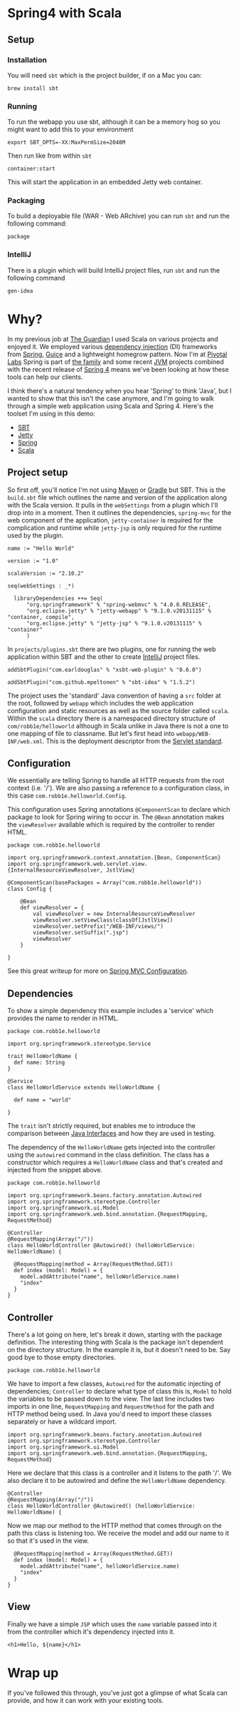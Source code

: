 # Spring4 with Scala

## Setup

### Installation

You will need `sbt` which is the project builder, if on a Mac you can:

    brew install sbt

### Running

To run the webapp you use sbt, although it can be a memory hog so you might want to add this to your environment

    export SBT_OPTS=-XX:MaxPermSize=2048M

Then run like from within `sbt`

    container:start

This will start the application in an embedded Jetty web container.

### Packaging

To build a deployable file (WAR - Web ARchive) you can run `sbt` and run the following command:

    package

### IntelliJ

There is a plugin which will build IntelliJ project files, run `sbt` and run the following command

    gen-idea

# Why?

In my previous job at [The Guardian](http://www.guardian.co.uk) I used Scala on various projects and enjoyed it. We employed various [dependency injection](http://en.wikipedia.org/wiki/Dependency_injection) (DI) frameworks from [Spring](http://spring.io), [Guice](http://code.google.com/p/google-guice/) and a lightweight homegrow pattern. Now I'm at [Pivotal Labs](http://www.pivotallabs.com) Spring is part of [the family](http://www.gopivotal.com) and some recent [JVM](http://en.wikipedia.org/wiki/Java_virtual_machine) projects combined with the recent release of [Spring 4](http://spring.io/blog/2013/12/12/announcing-spring-framework-4-0-ga-release) means we've been looking at how these tools can help our clients.

I think there's a natural tendency when you hear 'Spring' to think 'Java', but I wanted to show that this isn't the case anymore, and I'm going to walk through a simple web application using Scala and Spring 4. Here's the toolset I'm using in this demo:

* [SBT](http://www.scala-sbt.org/)
* [Jetty](http://www.eclipse.org/jetty/)
* [Spring](http://spring.io)
* [Scala](http://www.scala-lang.org/)

## Project setup

So first off, you'll notice I'm not using [Maven](http://maven.apache.org/) or [Gradle](http://www.gradle.org/) but SBT. This is the `build.sbt` file which outlines the name and version of the application along with the Scala version. It pulls in the `webSettings` from a plugin which I'll drop into in a moment. Then it outlines the dependencies, `spring-mvc` for the web component of the application, `jetty-container` is required for the complication and runtime while `jetty-jsp` is only required for the runtime used by the plugin. 


    name := "Hello World"

    version := "1.0"

    scalaVersion := "2.10.2"

    seq(webSettings : _*)

      libraryDependencies ++= Seq(
          "org.springframework" % "spring-webmvc" % "4.0.0.RELEASE",
          "org.eclipse.jetty" % "jetty-webapp" % "9.1.0.v20131115" % "container, compile",
          "org.eclipse.jetty" % "jetty-jsp" % "9.1.0.v20131115" % "container"
          )

In `projects/plugins.sbt` there are two plugins, one for running the web application within SBT and the other to create [IntelliJ](http://www.jetbrains.com/idea/) project files.

    addSbtPlugin("com.earldouglas" % "xsbt-web-plugin" % "0.6.0")

    addSbtPlugin("com.github.mpeltonen" % "sbt-idea" % "1.5.2")

The project uses the 'standard' Java convention of having a `src` folder at the root, followed by `webapp` which includes the web application configuration and static resources as well as the source folder called `scala`. Within the `scala` directory there is a namespaced directory structure of `com/robb1e/helloworld` although in Scala unlike in Java there is not a one to one mapping of file to classname. But let's first head into `webapp/WEB-INF/web.xml`. This is the deployment descriptor from the [Servlet standard](http://en.wikipedia.org/wiki/Java_Servlet). 

## Configuration

We essentially are telling Spring to handle all HTTP requests from the root context (i.e. '/'). We are also passing a reference to a configuration class, in this case `com.robb1e.helloworld.Config`. 

This configuration uses Spring annotations `@ComponentScan` to declare which package to look for Spring wiring to occur in. The `@Bean` annotation makes the `viewResolver` available which is required by the controller to render HTML.

    package com.robb1e.helloworld

    import org.springframework.context.annotation.{Bean, ComponentScan}
    import org.springframework.web.servlet.view.{InternalResourceViewResolver, JstlView}

    @ComponentScan(basePackages = Array("com.robb1e.helloworld"))
    class Config {

        @Bean
        def viewResolver = {
            val viewResolver = new InternalResourceViewResolver
            viewResolver.setViewClass(classOf[JstlView])
            viewResolver.setPrefix("/WEB-INF/views/")
            viewResolver.setSuffix(".jsp")
            viewResolver
        }

    }

See this great writeup for more on [Spring MVC Configuration](http://www.luckyryan.com/2013/02/07/migrate-spring-mvc-servlet-xml-to-java-config/).

## Dependencies

To show a simple dependency this example includes a 'service' which provides the name to render in HTML.

    package com.robb1e.helloworld

    import org.springframework.stereotype.Service

    trait HelloWorldName {
      def name: String
    }

    @Service
    class HelloWorldService extends HelloWorldName {

      def name = "world"

    }

The `trait` isn't strictly required, but enables me to introduce the comparison between [Java Interfaces](http://docs.oracle.com/javase/tutorial/java/concepts/interface.html) and how they are used in testing.

The dependency of the `HelloWorldName` gets injected into the controller using the `autowired` command in the class definition. The class has a constructor which requires a `HelloWorldName` class and that's created and injected from the snippet above. 

    package com.robb1e.helloworld

    import org.springframework.beans.factory.annotation.Autowired
    import org.springframework.stereotype.Controller
    import org.springframework.ui.Model
    import org.springframework.web.bind.annotation.{RequestMapping, RequestMethod}

    @Controller
    @RequestMapping(Array("/"))
    class HelloWorldController @Autowired() (helloWorldService: HelloWorldName) {

      @RequestMapping(method = Array(RequestMethod.GET))
      def index (model: Model) = {
        model.addAttribute("name", helloWorldService.name)
        "index"
      }
    }

## Controller

There's a lot going on here, let's break it down, starting with the package definition. The interesting thing with Scala is the package isn't dependent on the directory structure. In the example it is, but it doesn't need to be. Say good bye to those empty directories.

    package com.robb1e.helloworld

We have to import a few classes, `Autowired` for the automatic injecting of dependencies; `Controller` to declare what type of class this is, `Model` to hold the variables to be passed down to the view. The last line includes two imports in one line, `RequestMapping` and `RequestMethod` for the path and HTTP method being used. In Java you'd need to import these classes separately or have a wildcard import.

    import org.springframework.beans.factory.annotation.Autowired
    import org.springframework.stereotype.Controller
    import org.springframework.ui.Model
    import org.springframework.web.bind.annotation.{RequestMapping, RequestMethod}

Here we declare that this class is a controller and it listens to the path '/'. We also declare it to be autowired and define the `HelloWorldName` dependency.

    @Controller
    @RequestMapping(Array("/"))
    class HelloWorldController @Autowired() (helloWorldService: HelloWorldName) {

Now we map our method to the HTTP method that comes through on the path this class is listening too. We receive the model and add our name to it so that it's used in the view.

      @RequestMapping(method = Array(RequestMethod.GET))
      def index (model: Model) = {
        model.addAttribute("name", helloWorldService.name)
        "index"
      }
    }
    
## View

Finally we have a simple `JSP` which uses the `name` variable passed into it from the controller which it's dependency injected into it.

    <h1>Hello, ${name}</h1>

# Wrap up

If you've followed this through, you've just got a glimpse of what Scala can provide, and how it can work with your existing tools.
